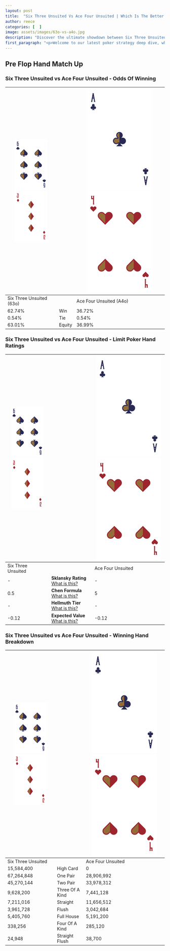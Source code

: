 ```yaml
---
layout: post
title:  "Six Three Unsuited Vs Ace Four Unsuited | Which Is The Better Hand In Poker? A Complete Guide"
author: reece
categories: [  ]
image: assets/images/63o-vs-a4o.jpg
description: "Discover the ultimate showdown between Six Three Unsuited and Ace Four Unsuited in poker! Uncover the odds, strategies, and scenarios where one hand triumphs over the other. Get ready to up your poker game with this thrilling analysis."
first_paragraph: "<p>Welcome to our latest poker strategy deep dive, where we're pitting two distinct hands against each other in a high-stakes showdown: Six Three Unsuited vs Ace Four Unsuited.</p><p>In the dynamic world of poker, every decision counts, and knowing which hand holds the upper hand is key to your success at the table.</p><p>In this article, we'll dissect these two hands, explore the scenarios where one dominates the other, and equip you with the knowledge to make strategic choices that can tip the odds in your favor.</p><p>Get ready to unravel the intriguing dynamics of these poker hands and elevate your game to new heights.</p>"
---
```




[comment]: # (sp0)

## Pre Flop Hand Match Up

<div class="table hand-ratings" markdown="1"> 



### Six Three Unsuited vs Ace Four Unsuited - Odds Of Winning


    
| ![image info](assets/images/hand1/6.png) ![image info](assets/images/hand1/3o.png) |  | ![image info](assets/images/hand2/A.png) ![image info](assets/images/hand2/4o.png) |
| -------- | -------- | -------- |
| Six Three Unsuited (63o) |  | Ace Four Unsuited (A4o) |
| 62.74% | Win | 36.72% |
| 0.54% | Tie | 0.54% |
| 63.01% | Equity | 36.99% |




[comment]: # (sp1)



### Six Three Unsuited vs Ace Four Unsuited - Limit Poker Hand Ratings


    
| ![image info](assets/images/hand1/6.png) ![image info](assets/images/hand1/3o.png) |  | ![image info](assets/images/hand2/A.png) ![image info](assets/images/hand2/4o.png) |
| -------- | -------- | -------- |
| Six Three Unsuited |  | Ace Four Unsuited |
| - | **Sklansky Rating** [What is this?](/sklansky-rating-explained) | - |
| 0.5 | **Chen Formula** [What is this?](/chen-formula-explained) | 5 |
| - | **Hellmuth Tier** [What is this?](/Hellmuth-tier-explained) | - |
| -0.12 | **Expected Value** [What is this?](/expected-value-explained) | -0.12 |




[comment]: # (sp2)



### Six Three Unsuited vs Ace Four Unsuited - Winning Hand Breakdown


    
| ![image info](assets/images/hand1/6.png) ![image info](assets/images/hand1/3o.png) |  | ![image info](assets/images/hand2/A.png) ![image info](assets/images/hand2/4o.png) |
| -------- | -------- | -------- |
| Six Three Unsuited |  | Ace Four Unsuited |
| 15,584,400 | High Card | 0 |
| 67,264,848 | One Pair | 28,906,992 |
| 45,270,144 | Two Pair | 33,978,312 |
| 9,628,200 | Three Of A Kind | 7,441,128 |
| 7,211,016 | Straight | 11,656,512 |
| 3,961,728 | Flush | 3,042,684 |
| 5,405,760 | Full House | 5,191,200 |
| 338,256 | Four Of A Kind | 285,120 |
| 24,948 | Straight Flush | 38,700 |




[comment]: # (sp3)



</div>

[comment]: # (sp4)



[comment]: # (sp5)

